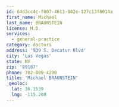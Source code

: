 ```yaml
---
id: 64d3cc4c-f007-4613-842e-127c13f8014a
first_name: Michael
last_name: BRAUNSTEIN
license: M.D.
services:
  - general-practice
category: doctors
address: '939 S. Decatur Blvd'
city: 'Las Vegas'
state: NV
zip: '89107'
phone: 702-809-4200
title: 'Michael BRAUNSTEIN'
_geoloc:
  lat: 36.1539
  lng: -115.208
---
```

